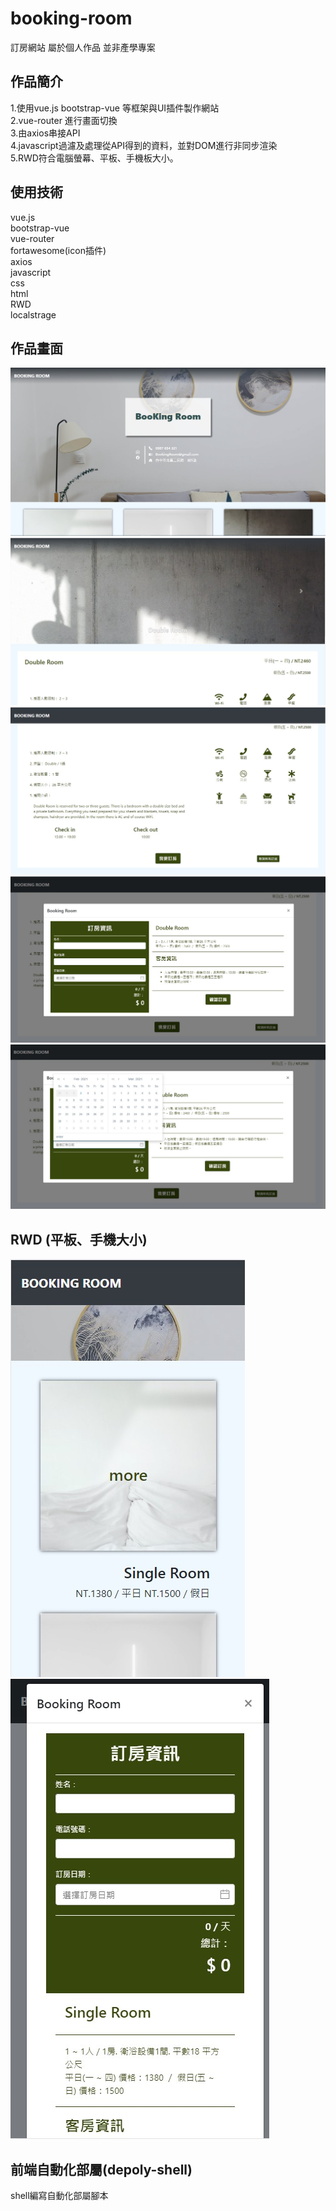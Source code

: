 # booking-room
訂房網站 屬於個人作品 並非產學專案

## 作品簡介
1.使用vue.js bootstrap-vue 等框架與UI插件製作網站  
2.vue-router 進行畫面切換  
3.由axios串接API  
4.javascript過濾及處理從API得到的資料，並對DOM進行非同步渲染  
5.RWD符合電腦螢幕、平板、手機板大小。  

## 使用技術
vue.js  
bootstrap-vue  
vue-router  
fortawesome(icon插件)  
axios  
javascript  
css  
html  
RWD  
localstrage  

## 作品畫面
![image](https://github.com/LinYuSiang/booking-room/blob/master/pic/messageImage_1612367683502.jpg)  
![image](https://github.com/LinYuSiang/booking-room/blob/master/pic/messageImage_1612367739933.jpg)  
![image](https://github.com/LinYuSiang/booking-room/blob/master/pic/messageImage_1612367751367.jpg)  
![image](https://github.com/LinYuSiang/booking-room/blob/master/pic/messageImage_1612367769307.jpg)  
![image](https://github.com/LinYuSiang/booking-room/blob/master/pic/messageImage_1612367798087.jpg)  
## RWD (平板、手機大小)
![image](https://github.com/LinYuSiang/booking-room/blob/master/pic/messageImage_1612368051034.jpg)  
![image](https://github.com/LinYuSiang/booking-room/blob/master/pic/messageImage_1612368131290.jpg)  

## 前端自動化部屬(depoly-shell)
shell編寫自動化部屬腳本
